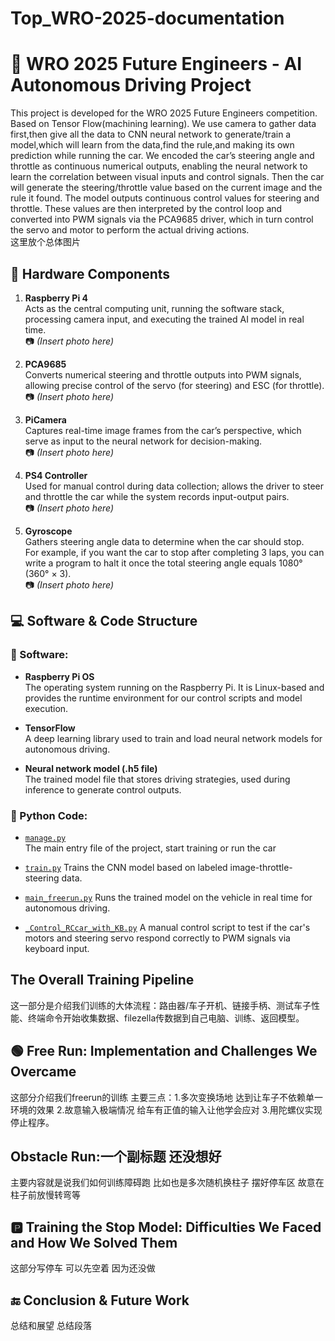 # Top_WRO-2025-documentation
# 🚗 WRO 2025 Future Engineers - AI Autonomous Driving Project

This project is developed for the WRO 2025 Future Engineers competition. Based on Tensor Flow(machining learning). We use camera to gather data first,then give all the data to CNN neural network to generate/train a model,which will learn from the data,find the rule,and making its own prediction while running the car. We encoded the car’s steering angle and throttle as continuous numerical outputs, enabling the neural network to learn the correlation between visual inputs and control signals. Then the car will generate the steering/throttle value based on the current image and the rule it found. The model outputs continuous control values for steering and throttle. These values are then interpreted by the control loop and converted into PWM signals via the PCA9685 driver, which in turn control the servo and motor to perform the actual driving actions.  
这里放个总体图片  


## 🧱 Hardware Components

1. **Raspberry Pi 4**  
Acts as the central computing unit, running the software stack, processing camera input, and executing the trained AI model in real time.  
📷 *(Insert photo here)*

2. **PCA9685**  
Converts numerical steering and throttle outputs into PWM signals, allowing precise control of the servo (for steering) and ESC (for throttle).  
📷 *(Insert photo here)*

3. **PiCamera**  
Captures real-time image frames from the car’s perspective, which serve as input to the neural network for decision-making.  
📷 *(Insert photo here)*

4. **PS4 Controller**  
Used for manual control during data collection; allows the driver to steer and throttle the car while the system records input-output pairs.  
📷 *(Insert photo here)*

5. **Gyroscope**  
Gathers steering angle data to determine when the car should stop.  
For example, if you want the car to stop after completing 3 laps, you can write a program to halt it once the total steering angle equals 1080° (360° × 3).  
📷 *(Insert photo here)*



## 💻 Software & Code Structure

### 🧠 Software:
- **Raspberry Pi OS**  
  The operating system running on the Raspberry Pi. It is Linux-based and provides the runtime environment for our control scripts and model execution.

- **TensorFlow**  
  A deep learning library used to train and load neural network models for autonomous driving.

- **Neural network model (.h5 file)**  
  The trained model file that stores driving strategies, used during inference to generate control outputs.

### 🐍 Python Code:
- [`manage.py`](manage.py)  
  The main entry file of the project, start training or run the car
  
- [`train.py`](train.py) 
  Trains the CNN model based on labeled image-throttle-steering data.

- [`main_freerun.py`](main_freerun.py)
  Runs the trained model on the vehicle in real time for autonomous driving.

- [`_Control_RCcar_with_KB.py`](_Control_RCcar_with_KB.py)
  A manual control script to test if the car's motors and steering servo respond correctly to PWM signals via keyboard input.

  
## The Overall Training Pipeline
这一部分是介绍我们训练的大体流程：路由器/车子开机、链接手柄、测试车子性能、终端命令开始收集数据、filezella传数据到自己电脑、训练、返回模型。

## 🟢 Free Run: Implementation and Challenges We Overcame
这部分介绍我们freerun的训练 主要三点：1.多次变换场地 达到让车子不依赖单一环境的效果 2.故意输入极端情况 给车有正值的输入让他学会应对 3.用陀螺仪实现停止程序。

## Obstacle Run:一个副标题 还没想好
主要内容就是说我们如何训练障碍跑 比如也是多次随机换柱子 摆好停车区 故意在柱子前放慢转弯等

## 🅿️ Training the Stop Model: Difficulties We Faced and How We Solved Them
这部分写停车 可以先空着 因为还没做

## 🔚 Conclusion & Future Work
总结和展望 总结段落


